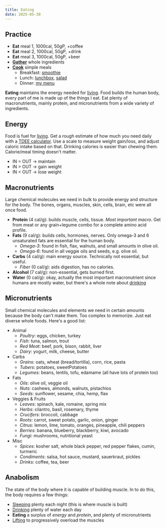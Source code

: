 ```yaml
---
title: Eating
date: 2025-05-30
---
```

## Practice
- **Eat** meal 1, 1000cal, 50gP, +coffee
- **Eat** meal 2, 1000cal, 50gP, +drink
- **Eat** meal 3, 1000cal, 50gP, +beer
- **[Gather](/gathering)** whole ingredients
- **[Cook](/cooking)** simple meals
	- Breakfast: [smoothie](/smoothie)
	- Lunch: [lunchbox](/lunchbox), [salad](/salad)
	- Dinner: [my menu](/menu)

**Eating** maintains the energy needed for [living](/living). Food builds the human body, every part of me is made up of the things I eat. Eat plenty of macronutrients, mainly protein, and micronutrients from a wide variety of ingredients.

## Energy
Food is fuel for [living](/living). Get a rough estimate of how much you need daily with a [TDEE calculator](https://tdeecalculator.net/). Use a scale to measure weight gain/loss, and adjust caloric intake based on that. Drinking calories is easier than chewing them. Calorie/meal timing doesn't matter.
- IN = OUT → maintain
- IN > OUT → gain weight
- IN < OUT → lose weight

## Macronutrients
Large chemical molecules we need in bulk to provide energy and structure for the body. The bones, organs, muscles, skin, cells, brain, etc were all once food.
- **Protein** (4 cal/g): builds muscle, cells, tissue. *Most important macro*. Get from meat or any grain+legume combo for a complete amino acid profile.
- **Fats** (9 cal/g): builds cells, hormones, nerves. Only omega-3 and 6 unsaturated fats are essential for the human body.
    - *Omega-3*: found in fish, flax, walnuts, and small amounts in olive oil.
    - *Omega-6*: found in all veggie oils and seeds, e.g. olive oil.
- **Carbs** (4 cal/g): main energy source. Technically not essential, but useful.
    - *Fiber* (0 cal/g): aids digestion, has no calories.
- **Alcohol** (7 cal/g): non-essential, gets burned first.
- **Water** (0 cal/g): okay, actually the most important macronutrient since humans are mostly water, but there's a whole note about [drinking](/drinking)

## Micronutrients
Small chemical molecules and elements we need in certain amounts because the body can't make them. Too complex to memorize. Just eat diverse whole foods. Here's a good list:

- Animal
	- *Poultry*: eggs, chicken, turkey
	- *Fish*: tuna, salmon, trout
	- *Red Meat*: beef, pork, bison, rabbit, liver
	- *Dairy*: yogurt, milk, cheese, butter
- Carbs
	- *Grains*: oats, wheat (bread/tortilla), corn, rice, pasta
	- *Tubers*: potatoes, sweetPotatoes
	- *Legumes*: beans, lentils, tofu, edamame (all have lots of protein too)
- Fats
	- *Oils*: olive oil, veggie oil
	- *Nuts*: cashews, almonds, walnuts, pistachios
	- *Seeds*: sunflower, sesame, chia, hemp, flax
- Veggies & Fruits
	- *Leaves*: spinach, kale, romaine, spring mix
	- *Herbs*: cilantro, basil, rosemary, thyme
	- *Crucifers*: broccoli, cabbage
	- *Roots*: carrot, sweet potato, garlic, onion, ginger
	- *Citrus*: lemon, lime, tomato, oranges, pineapple, chili peppers
	- *Berries*: banana, blueberry, blackberry, kiwi, avocado
	- *Fungi*: mushrooms, nutritional yeast
- Misc
	- *Spices*: kosher salt, whole black pepper, red pepper flakes, cumin, turmeric
	- *Condiments*: salsa, hot sauce, mustard, sauerkraut, pickles
	- *Drinks*: coffee, tea, beer

## Anabolism
The state of the body where it is capable of building muscle. In to do this, the body requires a few things:
- [Sleeping](/sleeping) plenty each night (this is where muscle is built)
- [Drinking](/drinking) plenty of water each day
- **Eating** a surplus of *energy* and *protein*, and plenty of micronutrients
- [Lifting](/lifting) to progressively overload the muscles
